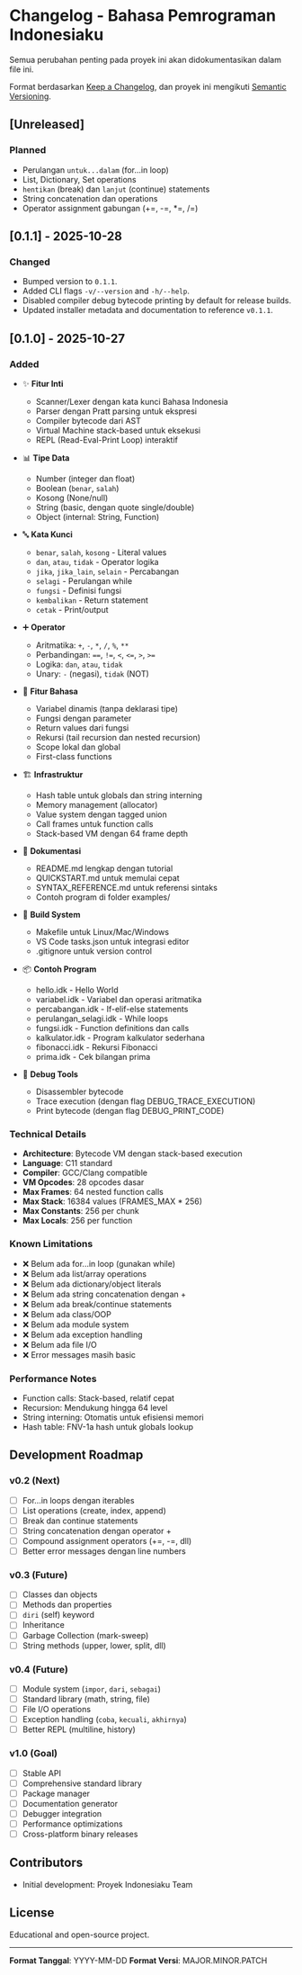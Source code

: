 # Changelog - Bahasa Pemrograman Indonesiaku

Semua perubahan penting pada proyek ini akan didokumentasikan dalam file ini.

Format berdasarkan [Keep a Changelog](https://keepachangelog.com/en/1.0.0/),
dan proyek ini mengikuti [Semantic Versioning](https://semver.org/spec/v2.0.0.html).

## [Unreleased]
### Planned
- Perulangan `untuk...dalam` (for...in loop)
- List, Dictionary, Set operations
- `hentikan` (break) dan `lanjut` (continue) statements
- String concatenation dan operations
- Operator assignment gabungan (+=, -=, *=, /=)

## [0.1.1] - 2025-10-28

### Changed

- Bumped version to `0.1.1`.
- Added CLI flags `-v/--version` and `-h/--help`.
- Disabled compiler debug bytecode printing by default for release builds.
- Updated installer metadata and documentation to reference `v0.1.1`.

## [0.1.0] - 2025-10-27

### Added
- ✨ **Fitur Inti**
  - Scanner/Lexer dengan kata kunci Bahasa Indonesia
  - Parser dengan Pratt parsing untuk ekspresi
  - Compiler bytecode dari AST
  - Virtual Machine stack-based untuk eksekusi
  - REPL (Read-Eval-Print Loop) interaktif

- 📊 **Tipe Data**
  - Number (integer dan float)
  - Boolean (`benar`, `salah`)
  - Kosong (None/null)
  - String (basic, dengan quote single/double)
  - Object (internal: String, Function)

- 🔤 **Kata Kunci**
  - `benar`, `salah`, `kosong` - Literal values
  - `dan`, `atau`, `tidak` - Operator logika
  - `jika`, `jika_lain`, `selain` - Percabangan
  - `selagi` - Perulangan while
  - `fungsi` - Definisi fungsi
  - `kembalikan` - Return statement
  - `cetak` - Print/output

- ➕ **Operator**
  - Aritmatika: `+`, `-`, `*`, `/`, `%`, `**`
  - Perbandingan: `==`, `!=`, `<`, `<=`, `>`, `>=`
  - Logika: `dan`, `atau`, `tidak`
  - Unary: `-` (negasi), `tidak` (NOT)

- 🔧 **Fitur Bahasa**
  - Variabel dinamis (tanpa deklarasi tipe)
  - Fungsi dengan parameter
  - Return values dari fungsi
  - Rekursi (tail recursion dan nested recursion)
  - Scope lokal dan global
  - First-class functions

- 🏗️ **Infrastruktur**
  - Hash table untuk globals dan string interning
  - Memory management (allocator)
  - Value system dengan tagged union
  - Call frames untuk function calls
  - Stack-based VM dengan 64 frame depth

- 📝 **Dokumentasi**
  - README.md lengkap dengan tutorial
  - QUICKSTART.md untuk memulai cepat
  - SYNTAX_REFERENCE.md untuk referensi sintaks
  - Contoh program di folder examples/

- 🔨 **Build System**
  - Makefile untuk Linux/Mac/Windows
  - VS Code tasks.json untuk integrasi editor
  - .gitignore untuk version control

- 📦 **Contoh Program**
  - hello.idk - Hello World
  - variabel.idk - Variabel dan operasi aritmatika
  - percabangan.idk - If-elif-else statements
  - perulangan_selagi.idk - While loops
  - fungsi.idk - Function definitions dan calls
  - kalkulator.idk - Program kalkulator sederhana
  - fibonacci.idk - Rekursi Fibonacci
  - prima.idk - Cek bilangan prima

- 🐛 **Debug Tools**
  - Disassembler bytecode
  - Trace execution (dengan flag DEBUG_TRACE_EXECUTION)
  - Print bytecode (dengan flag DEBUG_PRINT_CODE)

### Technical Details
- **Architecture**: Bytecode VM dengan stack-based execution
- **Language**: C11 standard
- **Compiler**: GCC/Clang compatible
- **VM Opcodes**: 28 opcodes dasar
- **Max Frames**: 64 nested function calls
- **Max Stack**: 16384 values (FRAMES_MAX * 256)
- **Max Constants**: 256 per chunk
- **Max Locals**: 256 per function

### Known Limitations
- ❌ Belum ada for...in loop (gunakan while)
- ❌ Belum ada list/array operations
- ❌ Belum ada dictionary/object literals
- ❌ Belum ada string concatenation dengan +
- ❌ Belum ada break/continue statements
- ❌ Belum ada class/OOP
- ❌ Belum ada module system
- ❌ Belum ada exception handling
- ❌ Belum ada file I/O
- ❌ Error messages masih basic

### Performance Notes
- Function calls: Stack-based, relatif cepat
- Recursion: Mendukung hingga 64 level
- String interning: Otomatis untuk efisiensi memori
- Hash table: FNV-1a hash untuk globals lookup

## Development Roadmap

### v0.2 (Next)
- [ ] For...in loops dengan iterables
- [ ] List operations (create, index, append)
- [ ] Break dan continue statements
- [ ] String concatenation dengan operator +
- [ ] Compound assignment operators (+=, -=, dll)
- [ ] Better error messages dengan line numbers

### v0.3 (Future)
- [ ] Classes dan objects
- [ ] Methods dan properties
- [ ] `diri` (self) keyword
- [ ] Inheritance
- [ ] Garbage Collection (mark-sweep)
- [ ] String methods (upper, lower, split, dll)

### v0.4 (Future)
- [ ] Module system (`impor`, `dari`, `sebagai`)
- [ ] Standard library (math, string, file)
- [ ] File I/O operations
- [ ] Exception handling (`coba`, `kecuali`, `akhirnya`)
- [ ] Better REPL (multiline, history)

### v1.0 (Goal)
- [ ] Stable API
- [ ] Comprehensive standard library
- [ ] Package manager
- [ ] Documentation generator
- [ ] Debugger integration
- [ ] Performance optimizations
- [ ] Cross-platform binary releases

## Contributors
- Initial development: Proyek Indonesiaku Team

## License
Educational and open-source project.

---

**Format Tanggal**: YYYY-MM-DD
**Format Versi**: MAJOR.MINOR.PATCH
